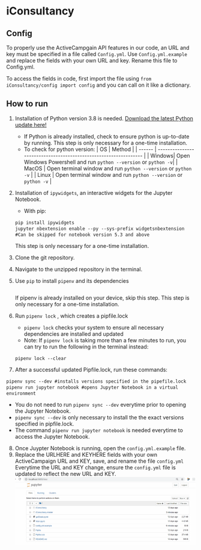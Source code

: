 # iConsultancy

## Config
To properly use the ActiveCampgain API features in our code, an URL and key must be specified in a file called `Config.yml`. Use `Config.yml.example` and replace the fields with your own URL and key. Rename this file to Config.yml.

To access the fields in code, first import the file using ```from iConsultancy/config import config``` and you can call on it like a dictionary.

## How to run
1. Installation of Python version 3.8 is needed. 
   [Download the latest Python update here!](https://www.python.org/) 
   - If Python is already installed, check to ensure python is up-to-date by running. This step is only necessary for a one-time installation.
   - To check for python version:
     |   OS   |                             Method                               |
     | ------ | ---------------------------------------------------------------- |
     | Windows| Open Windows Powershell and run `python --version` or `python -v`|
     | MacOS  | Open terminal window and run `python --version` or `python -v`   |
     | Linux  | Open terminal window and run `python --version` or `python -v`   |
     
   
2. Installation of `ipywidgets`, an interactive widgets for the Jupyter Notebook.
   - With pip:
    ```
    pip install ipywidgets
    jupyter nbextension enable --py --sys-prefix widgetsnbextension  #Can be skipped for notebook version 5.3 and above
    ```
    This step is only necessary for a one-time installation.
    
3. Clone the git repository.

4. Navigate to the unzipped repository in the terminal.

5. Use `pip` to install `pipenv` and its dependencies
   ```pip install pipenv
   ```
   If pipenv is already installed on your device, skip this step. This step is only necessary for a one-time installation. 
   
6. Run `pipenv lock` , which creates a pipfile.lock
   
   - `pipenv lock` checks your system to ensure all necessary dependencies are installed and updated
   - Note: If `pipenv lock` is taking more than a few minutes to run, you can try to run the following in the terminal instead:
   ```
   pipenv lock --clear
   ```

7. After a successful updated Pipfile.lock, run these commands:
```
pipenv sync --dev #installs versions specified in the pipefile.lock
pipenv run jupyter notebook #opens Jupyter Notebook in a virtual environment
```
   - You do not need to run `pipenv sync --dev` everytime prior to opening the Jupyter Notebook. 
   - `pipenv sync --dev` is only necessary to install the the exact versions specified in pipfile.lock. 
   - The command `pipenv run jupyter notebook` is needed everytime to access the Jupyter Notebook.

8. Once Juypter Notebook is running, open the `config.yml.example` file.
9. Replace the URLHERE and KEYHERE fields with your own ActiveCampaign URL and KEY, save, and rename the file `config.yml`
   Everytime the URL and KEY change, ensure the `config.yml` file is updated to reflect the new URL and KEY.
![](URL_KEY_tutorial_README.gif)
